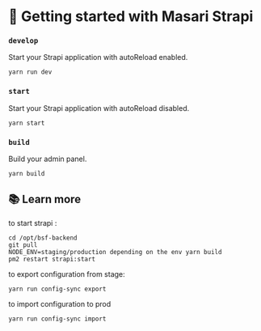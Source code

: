 # 🚀 Getting started with Masari Strapi

### `develop`

Start your Strapi application with autoReload enabled.

```
yarn run dev
```

### `start`

Start your Strapi application with autoReload disabled.

```
yarn start
```

### `build`

Build your admin panel.

```
yarn build
```

## 📚 Learn more

to start strapi :

```
cd /opt/bsf-backend
git pull
NODE_ENV=staging/production depending on the env yarn build
pm2 restart strapi:start

```

to export configuration from stage:
```
yarn run config-sync export
```

to import configuration to prod
```
yarn run config-sync import
```

